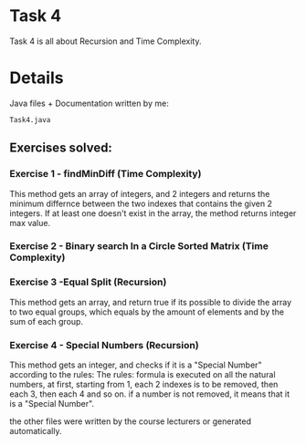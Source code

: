 # Task 4
Task 4 is all about Recursion and Time Complexity.

# Details

Java files + Documentation written by me:

`Task4.java`

## Exercises solved:
### Exercise 1 - findMinDiff (Time Complexity)
This method gets an array of integers, and 2 integers and returns the minimum differnce between the two indexes that contains
the given 2 integers. If at least one doesn't exist in the array, the method returns integer max value.
### Exercise 2 - Binary search In a Circle Sorted Matrix (Time Complexity)


### Exercise 3 -Equal Split (Recursion)
This method gets an array, and return true if its possible to divide the array to two equal groups,
which equals by the amount of elements and by the sum of each group.


### Exercise 4 - Special Numbers (Recursion)
This method gets an integer, and checks if it is a "Special Number" according to the rules:
The rules: formula is executed on all the natural numbers, at first, starting from 1, each 2 indexes is to be removed, then each 3, then each 4 and so on.
if a number is not removed, it means that it is a "Special Number".



the other files were written by the course lecturers or generated automatically.

